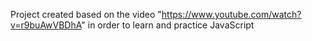 Project created based on the video "https://www.youtube.com/watch?v=r9buAwVBDhA" in order to learn and practice JavaScript

